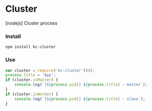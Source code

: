 # Cluster
[nodejs] Cluster process

### Install
```
npm install kc-cluster
```

### Use
```js
var cluster = require('kc-cluster')(4);
process.title = 'App';
if (cluster.isMaster) {
    console.log(`[${process.pid}] ${process.title} - master`);
}
if (cluster.isWorker) {
    console.log(`[${process.pid}] ${process.title} - slave`);
}
```
